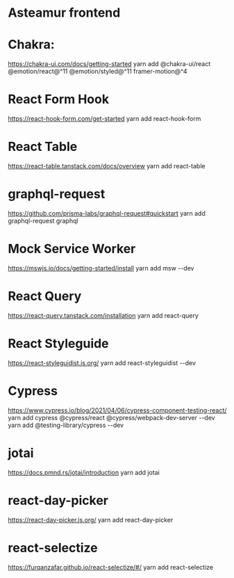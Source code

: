 # Asteamur frontend

# Chakra:
https://chakra-ui.com/docs/getting-started
yarn add @chakra-ui/react @emotion/react@^11 @emotion/styled@^11 framer-motion@^4

# React Form Hook
https://react-hook-form.com/get-started
yarn add react-hook-form

# React Table
https://react-table.tanstack.com/docs/overview
yarn add react-table

# graphql-request
https://github.com/prisma-labs/graphql-request#quickstart
yarn add graphql-request graphql

# Mock Service Worker
https://mswjs.io/docs/getting-started/install
yarn add msw --dev

# React Query
https://react-query.tanstack.com/installation
yarn add react-query

# React Styleguide
https://react-styleguidist.js.org/
yarn add react-styleguidist --dev

# Cypress
https://www.cypress.io/blog/2021/04/06/cypress-component-testing-react/
yarn add cypress @cypress/react @cypress/webpack-dev-server --dev
yarn add @testing-library/cypress --dev

# jotai
https://docs.pmnd.rs/jotai/introduction
yarn add jotai

# react-day-picker
https://react-day-picker.js.org/
yarn add react-day-picker

# react-selectize
https://furqanzafar.github.io/react-selectize/#/
yarn add react-selectize